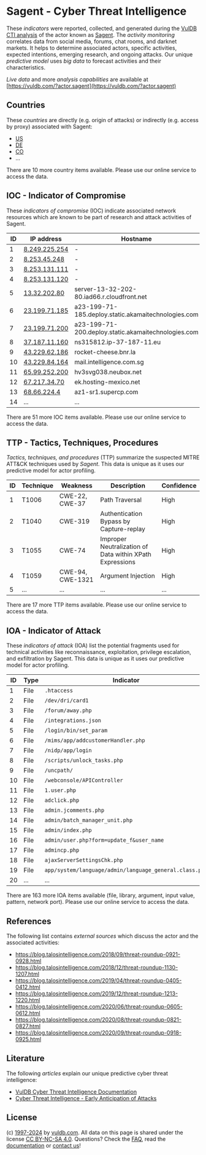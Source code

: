 # Sagent - Cyber Threat Intelligence

These _indicators_ were reported, collected, and generated during the [VulDB CTI analysis](https://vuldb.com/?kb.cti) of the actor known as [Sagent](https://vuldb.com/?actor.sagent). The _activity monitoring_ correlates data from social media, forums, chat rooms, and darknet markets. It helps to determine associated actors, specific activities, expected intentions, emerging research, and ongoing attacks. Our unique _predictive model_ uses _big data_ to forecast activities and their characteristics.

_Live data_ and more _analysis capabilities_ are available at [https://vuldb.com/?actor.sagent](https://vuldb.com/?actor.sagent)

## Countries

These _countries_ are directly (e.g. origin of attacks) or indirectly (e.g. access by proxy) associated with Sagent:

* [US](https://vuldb.com/?country.us)
* [DE](https://vuldb.com/?country.de)
* [CO](https://vuldb.com/?country.co)
* ...

There are 10 more country items available. Please use our online service to access the data.

## IOC - Indicator of Compromise

These _indicators of compromise_ (IOC) indicate associated network resources which are known to be part of research and attack activities of Sagent.

ID | IP address | Hostname | Campaign | Confidence
-- | ---------- | -------- | -------- | ----------
1 | [8.249.225.254](https://vuldb.com/?ip.8.249.225.254) | - | - | High
2 | [8.253.45.248](https://vuldb.com/?ip.8.253.45.248) | - | - | High
3 | [8.253.131.111](https://vuldb.com/?ip.8.253.131.111) | - | - | High
4 | [8.253.131.120](https://vuldb.com/?ip.8.253.131.120) | - | - | High
5 | [13.32.202.80](https://vuldb.com/?ip.13.32.202.80) | server-13-32-202-80.iad66.r.cloudfront.net | - | High
6 | [23.199.71.185](https://vuldb.com/?ip.23.199.71.185) | a23-199-71-185.deploy.static.akamaitechnologies.com | - | High
7 | [23.199.71.200](https://vuldb.com/?ip.23.199.71.200) | a23-199-71-200.deploy.static.akamaitechnologies.com | - | High
8 | [37.187.11.160](https://vuldb.com/?ip.37.187.11.160) | ns315812.ip-37-187-11.eu | - | High
9 | [43.229.62.186](https://vuldb.com/?ip.43.229.62.186) | rocket-cheese.bnr.la | - | High
10 | [43.229.84.164](https://vuldb.com/?ip.43.229.84.164) | mail.intelligence.com.sg | - | High
11 | [65.99.252.200](https://vuldb.com/?ip.65.99.252.200) | hv3svg038.neubox.net | - | High
12 | [67.217.34.70](https://vuldb.com/?ip.67.217.34.70) | ek.hosting-mexico.net | - | High
13 | [68.66.224.4](https://vuldb.com/?ip.68.66.224.4) | az1-sr1.supercp.com | - | High
14 | ... | ... | ... | ...

There are 51 more IOC items available. Please use our online service to access the data.

## TTP - Tactics, Techniques, Procedures

_Tactics, techniques, and procedures_ (TTP) summarize the suspected MITRE ATT&CK techniques used by _Sagent_. This data is unique as it uses our predictive model for actor profiling.

ID | Technique | Weakness | Description | Confidence
-- | --------- | -------- | ----------- | ----------
1 | T1006 | CWE-22, CWE-37 | Path Traversal | High
2 | T1040 | CWE-319 | Authentication Bypass by Capture-replay | High
3 | T1055 | CWE-74 | Improper Neutralization of Data within XPath Expressions | High
4 | T1059 | CWE-94, CWE-1321 | Argument Injection | High
5 | ... | ... | ... | ...

There are 17 more TTP items available. Please use our online service to access the data.

## IOA - Indicator of Attack

These _indicators of attack_ (IOA) list the potential fragments used for technical activities like reconnaissance, exploitation, privilege escalation, and exfiltration by Sagent. This data is unique as it uses our predictive model for actor profiling.

ID | Type | Indicator | Confidence
-- | ---- | --------- | ----------
1 | File | `.htaccess` | Medium
2 | File | `/dev/dri/card1` | High
3 | File | `/forum/away.php` | High
4 | File | `/integrations.json` | High
5 | File | `/login/bin/set_param` | High
6 | File | `/mims/app/addcustomerHandler.php` | High
7 | File | `/nidp/app/login` | High
8 | File | `/scripts/unlock_tasks.php` | High
9 | File | `/uncpath/` | Medium
10 | File | `/webconsole/APIController` | High
11 | File | `1.user.php` | Medium
12 | File | `adclick.php` | Medium
13 | File | `admin.jcomments.php` | High
14 | File | `admin/batch_manager_unit.php` | High
15 | File | `admin/index.php` | High
16 | File | `admin/user.php?form=update_f&user_name` | High
17 | File | `admincp.php` | Medium
18 | File | `ajaxServerSettingsChk.php` | High
19 | File | `app/system/language/admin/language_general.class.php` | High
20 | ... | ... | ...

There are 163 more IOA items available (file, library, argument, input value, pattern, network port). Please use our online service to access the data.

## References

The following list contains _external sources_ which discuss the actor and the associated activities:

* https://blog.talosintelligence.com/2018/09/threat-roundup-0921-0928.html
*  https://blog.talosintelligence.com/2018/12/threat-roundup-1130-1207.html
*  https://blog.talosintelligence.com/2019/04/threat-roundup-0405-0412.html
* https://blog.talosintelligence.com/2019/12/threat-roundup-1213-1220.html
* https://blog.talosintelligence.com/2020/06/threat-roundup-0605-0612.html
* https://blog.talosintelligence.com/2020/08/threat-roundup-0821-0827.html
* https://blog.talosintelligence.com/2020/09/threat-roundup-0918-0925.html

## Literature

The following _articles_ explain our unique predictive cyber threat intelligence:

* [VulDB Cyber Threat Intelligence Documentation](https://vuldb.com/?kb.cti)
* [Cyber Threat Intelligence - Early Anticipation of Attacks](https://www.scip.ch/en/?labs.20201022)

## License

(c) [1997-2024](https://vuldb.com/?kb.changelog) by [vuldb.com](https://vuldb.com/?kb.about). All data on this page is shared under the license [CC BY-NC-SA 4.0](https://creativecommons.org/licenses/by-nc-sa/4.0/). Questions? Check the [FAQ](https://vuldb.com/?kb.faq), read the [documentation](https://vuldb.com/?kb) or [contact us](https://vuldb.com/?contact)!
